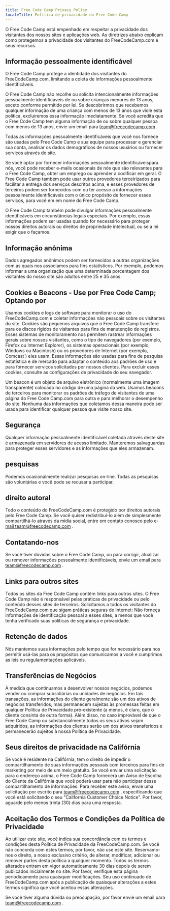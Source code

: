 ```yaml
---
title: Free Code Camp Privacy Policy
localeTitle: Política de privacidade do Free Code Camp
---
```

O Free Code Camp está empenhado em respeitar a privacidade dos visitantes dos nossos sites e aplicações web. As diretrizes abaixo explicam como protegemos a privacidade dos visitantes do FreeCodeCamp.com e seus recursos.

## Informação pessoalmente identificável

O Free Code Camp protege a identidade dos visitantes do FreeCodeCamp.com, limitando a coleta de informações pessoalmente identificáveis.

O Free Code Camp não recolhe ou solicita intencionalmente informações pessoalmente identificáveis ​​de ou sobre crianças menores de 13 anos, exceto conforme permitido por lei. Se descobrirmos que recebemos qualquer informação de uma criança com menos de 13 anos que viole esta política, excluiremos essa informação imediatamente. Se você acredita que o Free Code Camp tem alguma informação de ou sobre qualquer pessoa com menos de 13 anos, envie um email para [team@freecodecamp.com](mailto:team@freecodecamp.com) .

Todas as informações pessoalmente identificáveis ​​que você nos fornece são usadas pelo Free Code Camp e sua equipe para processar e gerenciar sua conta, analisar os dados demográficos de nossos usuários ou fornecer serviços através do site.

Se você optar por fornecer informações pessoalmente identificáveis ​​para nós, você pode receber e-mails ocasionais de nós que são relevantes para o Free Code Camp, obter um emprego ou aprender a codificar em geral. O Free Code Camp também pode usar outros provedores terceirizados para facilitar a entrega dos serviços descritos acima, e esses provedores de terceiros podem ser fornecidos com ou ter acesso a informações pessoalmente identificáveis ​​com o único propósito de fornecer esses serviços, para você em em nome do Free Code Camp.

O Free Code Camp também pode divulgar informações pessoalmente identificáveis ​​em circunstâncias legais especiais. Por exemplo, essas informações podem ser usadas quando for necessário para proteger nossos direitos autorais ou direitos de propriedade intelectual, ou se a lei exigir que o façamos.

## Informação anônima

Dados agregados anônimos podem ser fornecidos a outras organizações com as quais nos associamos para fins estatísticos. Por exemplo, podemos informar a uma organização que uma determinada porcentagem dos visitantes do nosso site são adultos entre 25 e 35 anos.

## Cookies e Beacons - Use por Free Code Camp; Optando por

Usamos cookies e logs de software para monitorar o uso do FreeCodeCamp.com e coletar informações não pessoais sobre os visitantes do site. Cookies são pequenos arquivos que o Free Code Camp transfere para os discos rígidos de visitantes para fins de manutenção de registros. Esses sistemas de monitoramento nos permitem rastrear informações gerais sobre nossos visitantes, como o tipo de navegadores (por exemplo, Firefox ou Internet Explorer), os sistemas operacionais (por exemplo, Windows ou Macintosh) ou os provedores de Internet (por exemplo, Comcast ) eles usam. Essas informações são usadas para fins de pesquisa estatística e de mercado para adaptar o conteúdo aos padrões de uso e para fornecer serviços solicitados por nossos clientes. Para excluir esses cookies, consulte as configurações de privacidade do seu navegador.

Um beacon é um objeto de arquivo eletrônico (normalmente uma imagem transparente) colocado no código de uma página da web. Usamos beacons de terceiros para monitorar os padrões de tráfego de visitantes de uma página do Free Code Camp.com para outra e para melhorar o desempenho do site. Nenhuma das informações que coletamos dessa maneira pode ser usada para identificar qualquer pessoa que visite nosso site.

## Segurança

Qualquer informação pessoalmente identificável coletada através deste site é armazenada em servidores de acesso limitado. Manteremos salvaguardas para proteger esses servidores e as informações que eles armazenam.

## pesquisas

Podemos ocasionalmente realizar pesquisas on-line. Todas as pesquisas são voluntárias e você pode se recusar a participar.

## direito autoral

Todo o conteúdo do FreeCodeCamp.com é protegido por direitos autorais pelo Free Code Camp. Se você quiser redistribuí-lo além de simplesmente compartilhá-lo através da mídia social, entre em contato conosco pelo e- [mail team@freecodecamp.com](mailto:team@freecodecamp.com) .

## Contatando-nos

Se você tiver dúvidas sobre o Free Code Camp, ou para corrigir, atualizar ou remover informações pessoalmente identificáveis, envie um email para [team@freecodecamp.com](mailto:team@freecodecamp.com) .

## Links para outros sites

Todos os sites da Free Code Camp contêm links para outros sites. O Free Code Camp não é responsável pelas práticas de privacidade ou pelo conteúdo desses sites de terceiros. Solicitamos a todos os visitantes do FreeCodeCamp.com que sigam práticas seguras de Internet: Não forneça informações de identificação pessoal a esses sites, a menos que você tenha verificado suas políticas de segurança e privacidade.

## Retenção de dados

Nós mantemos suas informações pelo tempo que for necessário para nos permitir usá-las para os propósitos que comunicamos a você e cumprimos as leis ou regulamentações aplicáveis.

## Transferências de Negócios

À medida que continuamos a desenvolver nossos negócios, podemos vender ou comprar subsidiárias ou unidades de negócios. Em tais transações, as informações do cliente geralmente são um dos ativos de negócios transferidos, mas permanecem sujeitas às promessas feitas em qualquer Política de Privacidade pré-existente (a menos, é claro, que o cliente consinta de outra forma). Além disso, no caso improvável de que o Free Code Camp ou substancialmente todos os seus ativos sejam adquiridos, as informações dos clientes serão um dos ativos transferidos e permanecerão sujeitos à nossa Política de Privacidade.

## Seus direitos de privacidade na Califórnia

Se você é residente na Califórnia, tem o direito de impedir o compartilhamento de suas informações pessoais com terceiros para fins de marketing por meio de um meio gratuito. Se você enviar uma solicitação para o endereço acima, o Free Code Camp fornecerá um Aviso de Escolha do Cliente da Califórnia que você poderá usar para não participar desse compartilhamento de informações. Para receber este aviso, envie uma solicitação por escrito para [team@freecodecamp.com](mailto:team@freecodecamp.com) , especificando que você está solicitando o seu "California Customer Choice Notice". Por favor, aguarde pelo menos trinta (30) dias para uma resposta.

## Aceitação dos Termos e Condições da Política de Privacidade

Ao utilizar este site, você indica sua concordância com os termos e condições desta Política de Privacidade da FreeCodeCamp.com. Se você não concorda com estes termos, por favor, não use este site. Reservamo-nos o direito, a nosso exclusivo critério, de alterar, modificar, adicionar ou remover partes desta política a qualquer momento. Todos os termos alterados entram em vigor automaticamente 30 dias depois de serem publicados inicialmente no site. Por favor, verifique esta página periodicamente para quaisquer modificações. Seu uso continuado de FreeCodeCamp.com após a publicação de quaisquer alterações a estes termos significa que você aceitou essas alterações.

Se você tiver alguma dúvida ou preocupação, por favor envie um email para [team@freecodecamp.com](mailto:team@freecodecamp.com) .